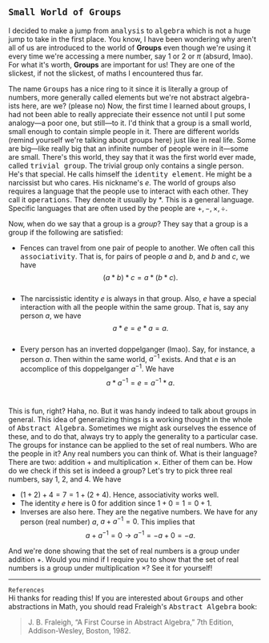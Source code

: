 `Small World of Groups`
---
I decided to make a jump from <kbd>analysis</kbd> to <kbd>algebra</kbd> which is not a huge jump to take in the first place. You know, I have been wondering why aren't all of us are introduced to the world of <b>Groups</b> even though we're using it every time we're accessing a mere number, say $1$ or $2$ or $\pi$ (absurd, lmao). For what it's worth, <b>Groups</b> are  important for us! They are one of the slickest, if not the slickest, of maths I encountered thus far.

The name <kbd>Groups</kbd> has a nice ring to it since it is literally a group of numbers, more generally called elements but we're not abstract algebra-ists here, are we? (please no) Now, the first time I learned about groups, I had not been able to really appreciate their essence not until I put some analogy—a poor one, but still—to it. I'd think that a group is a small world, small enough to contain simple people in it. There are different worlds (remind yourself we're talking about groups here) just like in real life. Some are big—like really big that an infinite number of people were in it—some are small. There's this world, they say that it was the first world ever made, called <kbd>trivial group</kbd>. The trivial group only contains a single person. He's that special. He calls himself the <kbd>identity element</kbd>. He might be a narcissist but who cares. His nickname's $e$. The world of groups also requires a language that the people use to interact with each other. They call it <kbd>operations</kbd>. They denote it usually by $*$. This is a general language. Specific languages that are often used by the people are $+,-,\times,\div$.

Now, when do we say that a group is a <i>group</i>? They say that a group is a group if the following are satisfied:
- Fences can travel from one pair of people to another. We often call this <kbd>associativity</kbd>. That is, for pairs of people $a$ and $b$, and $b$ and $c$, we have
$$(a*b) *c = a *(b * c).$$ <br>
- The narcissistic identity $e$ is always in that group. Also, $e$ have a special interaction with all the people within the same group. That is, say any person $a$, we have
$$a*e = e *a = a.$$ <br>
- Every person has an inverted doppelganger (lmao). Say, for instance, a person $a$. Then within the same world, $a^{-1}$ exists. And that $e$ is an accomplice of this doppelganger $a^{-1}$. We have
$$a*a^{-1} = e = a^{-1}*a.$$ <br>

This is fun, right? Haha, no. But it was handy indeed to talk about groups in general. This idea of generalizing things is a working thought in the whole of <kbd>Abstract Algebra</kbd>. Sometimes we might ask ourselves the essence of these, and to do that, always try to apply the generality to a particular case. The groups for instance can be applied to the set of real numbers. Who are the people in it? Any real numbers you can think of. What is their language? There are two: addition $+$ and multiplication $\times$. Either of them can be. How do we check if this set is indeed a group? Let's try to pick three real numbers, say $1$, $2$, and $4$. We have
- $(1+2)+4 = 7 = 1+(2+4)$. Hence, associativity works well.
- The identity $e$ here is $0$ for addition since $1+0 = 1 = 0+1$. 
- Inverses are also here. They are the negative numbers. We have for any person (real number) $a$, $a+a^{-1} = 0$. This implies that
  $$a+a^{-1} = 0 \longrightarrow a^{-1} = -a+0 = -a.$$ 

And we're done showing that the set of real numbers is a group under addition $+$. Would you mind if I require you to show that the set of real numbers is a group under multiplication $\times$? See it for yourself!

---
`References` <br>
Hi thanks for reading this! If you are interested about <kbd>Groups</kbd> and other abstractions in Math, you should read Fraleigh's <kbd>Abstract Algebra</kbd> book:
> J. B. Fraleigh, “A First Course in Abstract Algebra,” 7th Edition, Addison-Wesley, Boston, 1982.

